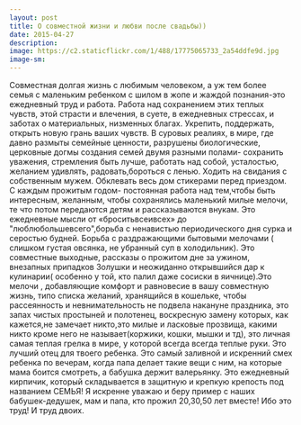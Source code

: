 ```yaml
---
layout: post
title: О совместной жизни и любви после свадьбы))
date: 2015-04-27
description: 
image: https://c2.staticflickr.com/1/488/17775065733_2a54ddfe9d.jpg
image-sm: 
---
```

Совместная долгая жизнь с любимым человеком, а уж тем более семья с маленьким ребенком с шилом в жопе и жаждой познания-это ежедневный труд и работа. Работа над сохранением этих теплых чувств, этой страсти и влечения, в суете, в ежедневных стрессах, и заботах о материальных, низменных благах. Укрепить, поддержать, открыть новую грань ваших чувств. В суровых реалиях, в мире, где давно размыты семейные ценности, разрушены биологические, церковные догмы создания семей двумя разными полами- сохранить уважения, стремления быть лучше, работать над собой, усталостью, желанием удивлять, радовать,бороться с ленью. Ходить на свидания с собственным мужем. Обклевать весь дом стикерами перед приездом. С каждым прожитым годом- постоянная работа над тем,чтобы быть интересным, желанным, чтобы сохранялись маленький милые мелочи, те что потом передаются детям и рассказываются внукам. Это ежедневные мысли от «броситьвсеивсех» до "люблюбольшевсего",борьба с ненавистью периодического дня сурка и серостью будней. Борьба с раздражающими бытовыми мелочами ( слишком густая овсянка, не убранный суп в холодильник). Это совместные выходные, рассказы о прожитом дне за ужином, внезапных припадков Золушки и неожиданно открывшийся дар к кулинарии( особенно у той, кто палил даже сосиски в яичнице).Это мелочи , добавляющие комфорт и равновесие в вашу совместную жизнь, типо списка желаний, хранящийся в кошельке, чтобы рассеянность и невнимательность не подвела накануне праздника, это запах чистых простыней и полотенец, воскресную замену которых, как кажется,не замечает никто,это милые и ласковые прозвища, какими никто кроме него не называет(коржики, кошки, мышки и тд), это личная самая теплая грелка в мире, у которой всегда всегда теплые руки. Это лучший отец для твоего ребенка. Это самый заливной и искренний смех ребенка по вечерам, когда папа делает такие вещи с ним, на которые мама боится смотреть, а бабушка держит валерьянку. Это ежедневный кирпичик, который складывается в защитную и крепкую крепость под названием СЕМЬЯ! Я искренне уважаю и беру пример с наших бабушек-дедушек, мам и папа, кто прожил 20,30,50 лет вместе! Ибо это труд! И труд двоих.